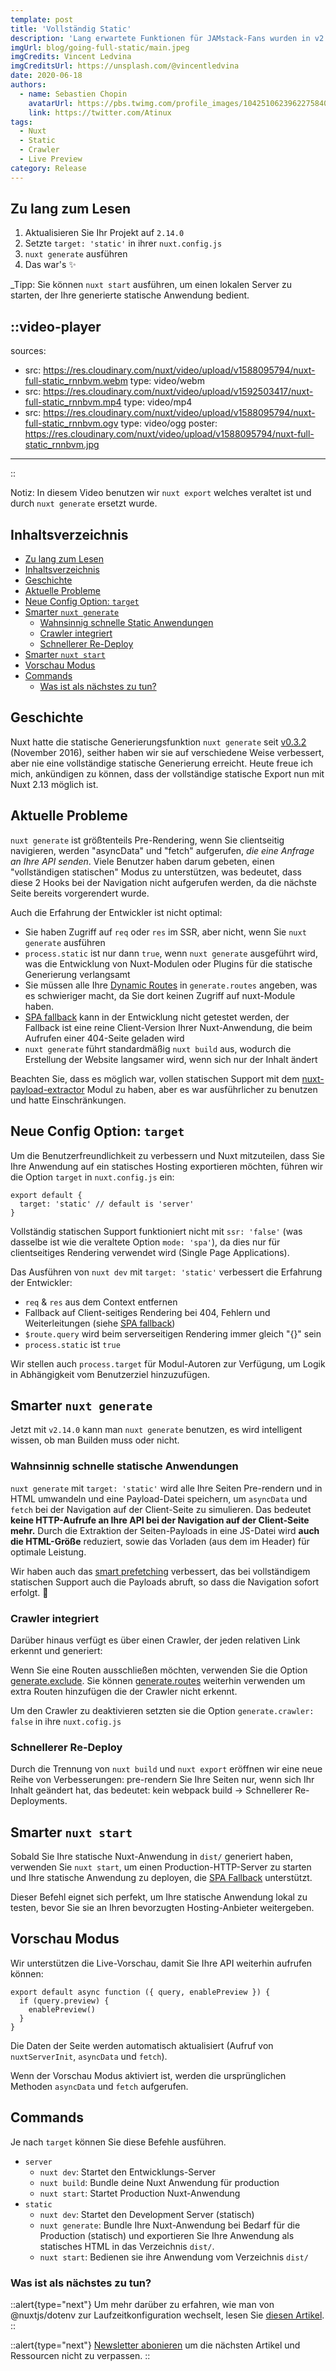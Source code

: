 ```yaml
---
template: post
title: 'Vollständig Static'
description: 'Lang erwartete Funktionen für JAMstack-Fans wurden in v2.13 eingeführt: vollständig statischer Export, verbessertes Smart Prefetching, integrierter Crawler, schnelleres Re-Deployment, eingebauter Webserver und neue Zieloption für die Konfiguration ⚡️'
imgUrl: blog/going-full-static/main.jpeg
imgCredits: Vincent Ledvina
imgCreditsUrl: https://unsplash.com/@vincentledvina
date: 2020-06-18
authors:
  - name: Sebastien Chopin
    avatarUrl: https://pbs.twimg.com/profile_images/1042510623962275840/1Iw_Mvud_400x400.jpg
    link: https://twitter.com/Atinux
tags:
  - Nuxt
  - Static
  - Crawler
  - Live Preview
category: Release
---
```


## Zu lang zum Lesen

1. Aktualisieren Sie Ihr Projekt auf `2.14.0`
2. Setzte `target: 'static'` in ihrer `nuxt.config.js`
3. `nuxt generate` ausführen
4. Das war's ✨

\_Tipp: Sie können `nuxt start` ausführen, um einen lokalen Server zu starten, der Ihre generierte statische Anwendung bedient.

## ::video-player

sources:

- src: https://res.cloudinary.com/nuxt/video/upload/v1588095794/nuxt-full-static_rnnbvm.webm
  type: video/webm
- src: https://res.cloudinary.com/nuxt/video/upload/v1592503417/nuxt-full-static_rnnbvm.mp4
  type: video/mp4
- src: https://res.cloudinary.com/nuxt/video/upload/v1588095794/nuxt-full-static_rnnbvm.ogv
  type: video/ogg
  poster: https://res.cloudinary.com/nuxt/video/upload/v1588095794/nuxt-full-static_rnnbvm.jpg

---

::

<p>

Notiz: In diesem Video benutzen wir `nuxt export` welches veraltet ist und durch `nuxt generate` ersetzt wurde.

</p>

## Inhaltsverzeichnis

- [Zu lang zum Lesen](#too-long-to-read)
- [Inhaltsverzeichnis](#table-of-contents)
- [Geschichte](#history)
- [Aktuelle Probleme](#current-issues)
- [Neue Config Option: `target`](#new-config-option-target)
- [Smarter `nuxt generate`](#smarter-nuxt-generate)
  - [Wahnsinnig schnelle Static Anwendungen](#crazy-fast-static-applications)
  - [Crawler integriert](#crawler-integrated)
  - [Schnellerer Re-Deploy](#faster-re-deploy)
- [Smarter `nuxt start`](#smarter-nuxt-start)
- [Vorschau Modus](#preview-mode)
- [Commands](#commands)
  - [Was ist als nächstes zu tun?](#what-to-do-next)

## Geschichte

Nuxt hatte die statische Generierungsfunktion `nuxt generate` seit [v0.3.2](https://github.com/nuxt/nuxt.js/releases/tag/v0.3.2) (November 2016), seither haben wir sie auf verschiedene Weise verbessert, aber nie eine vollständige statische Generierung erreicht. Heute freue ich mich, ankündigen zu können, dass der vollständige statische Export nun mit Nuxt 2.13 möglich ist.

## Aktuelle Probleme

`nuxt generate` ist größtenteils Pre-Rendering, wenn Sie clientseitig navigieren, werden "asyncData" und "fetch" aufgerufen, _die eine Anfrage an Ihre API senden_. Viele Benutzer haben darum gebeten, einen "vollständigen statischen" Modus zu unterstützen, was bedeutet, dass diese 2 Hooks bei der Navigation nicht aufgerufen werden, da die nächste Seite bereits vorgerendert wurde.

Auch die Erfahrung der Entwickler ist nicht optimal:

- Sie haben Zugriff auf `req` oder `res` im SSR, aber nicht, wenn Sie `nuxt generate` ausführen
- `process.static` ist nur dann `true`, wenn `nuxt generate` ausgeführt wird, was die Entwicklung von Nuxt-Modulen oder Plugins für die statische Generierung verlangsamt
- Sie müssen alle Ihre [Dynamic Routes](/docs/features/file-system-routing#dynamic-routes) in `generate.routes` angeben, was es schwieriger macht, da Sie dort keinen Zugriff auf nuxt-Module haben.
- [SPA fallback](/docs/concepts/static-site-generation#spa-fallback) kann in der Entwicklung nicht getestet werden, der Fallback ist eine reine Client-Version Ihrer Nuxt-Anwendung, die beim Aufrufen einer 404-Seite geladen wird
- `nuxt generate` führt standardmäßig `nuxt build` aus, wodurch die Erstellung der Website langsamer wird, wenn sich nur der Inhalt ändert

Beachten Sie, dass es möglich war, vollen statischen Support mit dem [nuxt-payload-extractor](https://github.com/DreaMinder/nuxt-payload-extractor) Modul zu haben, aber es war ausführlicher zu benutzen und hatte Einschränkungen.

## Neue Config Option: `target`

Um die Benutzerfreundlichkeit zu verbessern und Nuxt mitzuteilen, dass Sie Ihre Anwendung auf ein statisches Hosting exportieren möchten, führen wir die Option `target` in `nuxt.config.js` ein:

```js{}[nuxt.config.js]
export default {
  target: 'static' // default is 'server'
}
```

<base-alert type="warning">

Vollständig statischen Support funktioniert nicht mit `ssr: 'false'` (was dasselbe ist wie die veraltete Option `mode: 'spa'`), da dies nur für clientseitiges Rendering verwendet wird (Single Page Applications).

</base-alert>

Das Ausführen von `nuxt dev` mit `target: 'static'` verbessert die Erfahrung der Entwickler:

- `req` & `res` aus dem Context entfernen
- Fallback auf Client-seitiges Rendering bei 404, Fehlern und Weiterleitungen (siehe [SPA fallback](/docs/concepts/static-site-generation#spa-fallback))
- `$route.query` wird beim serverseitigen Rendering immer gleich "{}" sein
- `process.static` ist `true`

Wir stellen auch `process.target` für Modul-Autoren zur Verfügung, um Logik in Abhängigkeit vom Benutzerziel hinzuzufügen.

## Smarter `nuxt generate`

Jetzt mit `v2.14.0` kann man `nuxt generate` benutzen, es wird intelligent wissen, ob man Builden muss oder nicht.

### Wahnsinnig schnelle statische Anwendungen

`nuxt generate` mit `target: 'static'` wird alle Ihre Seiten Pre-rendern und in HTML umwandeln und eine Payload-Datei speichern, um `asyncData` und `fetch` bei der Navigation auf der Client-Seite zu simulieren. Das bedeutet **keine HTTP-Aufrufe an Ihre API bei der Navigation auf der Client-Seite mehr.** Durch die Extraktion der Seiten-Payloads in eine JS-Datei wird **auch die HTML-Größe** reduziert, sowie das Vorladen (aus dem <link> im Header) für optimale Leistung.

Wir haben auch das [smart prefetching](/announcements/introducing-smart-prefetching) verbessert, das bei vollständigem statischen Support auch die Payloads abruft, so dass die Navigation sofort erfolgt. 👀

### Crawler integriert

Darüber hinaus verfügt es über einen Crawler, der jeden relativen Link erkennt und generiert:

Wenn Sie eine Routen ausschließen möchten, verwenden Sie die Option [generate.exclude](/docs/configuration-glossary/configuration-generate#exclude). Sie können [generate.routes](/docs/configuration-glossary/configuration-generate#routes) weiterhin verwenden um extra Routen hinzufügen die der Crawler nicht erkennt.

Um den Crawler zu deaktivieren setzten sie die Option `generate.crawler: false` in ihre `nuxt.cofig.js`

### Schnellerer Re-Deploy

Durch die Trennung von `nuxt build` und `nuxt export` eröffnen wir eine neue Reihe von Verbesserungen: pre-rendern Sie Ihre Seiten nur, wenn sich Ihr Inhalt geändert hat, das bedeutet: kein webpack build → Schnellerer Re-Deployments.

## Smarter `nuxt start`

Sobald Sie Ihre statische Nuxt-Anwendung in `dist/` generiert haben, verwenden Sie `nuxt start`, um einen Production-HTTP-Server zu starten und Ihre statische Anwendung zu deployen, die [SPA Fallback](/docs/concepts/static-site-generation#spa-fallback) unterstützt.

Dieser Befehl eignet sich perfekt, um Ihre statische Anwendung lokal zu testen, bevor Sie sie an Ihren bevorzugten Hosting-Anbieter weitergeben.

## Vorschau Modus

Wir unterstützen die Live-Vorschau, damit Sie Ihre API weiterhin aufrufen können:

```js{}[plugins/preview.client.js]
export default async function ({ query, enablePreview }) {
  if (query.preview) {
    enablePreview()
  }
}
```

Die Daten der Seite werden automatisch aktualisiert (Aufruf von `nuxtServerInit`, `asyncData` und `fetch`).

Wenn der Vorschau Modus aktiviert ist, werden die ursprünglichen Methoden `asyncData` und `fetch` aufgerufen.

## Commands

Je nach `target` können Sie diese Befehle ausführen.

- `server`
  - `nuxt dev`: Startet den Entwicklungs-Server
  - `nuxt build`: Bundle deine Nuxt Anwendung für production
  - `nuxt start`: Startet Production Nuxt-Anwendung
- `static`
  - `nuxt dev`: Startet den Development Server (statisch)
  - `nuxt generate`: Bundle Ihre Nuxt-Anwendung bei Bedarf für die Production (statisch) und exportieren Sie Ihre Anwendung als statisches HTML in das Verzeichnis `dist/`.
  - `nuxt start`: Bedienen sie ihre Anwendung vom Verzeichnis `dist/`

### Was ist als nächstes zu tun?

::alert{type="next"}
Um mehr darüber zu erfahren, wie man von @nuxtjs/dotenv zur Laufzeitkonfiguration wechselt, lesen Sie [diesen Artikel](/tutorials/moving-from-nuxtjs-dotenv-to-runtime-config).
::

::alert{type="next"}
[Newsletter abonieren](#subscribe-to-newsletter) um die nächsten Artikel und Ressourcen nicht zu verpassen.
::
